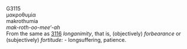 G3115  
μακροθυμία  
makrothumia  
*mak-roth-oo-mee‘-ah*  
From the same as [3116](g3116) *longanimity*, that is, (objectively)
*forbearance* or (subjectively) *fortitude:* - longsuffering,
patience.  

